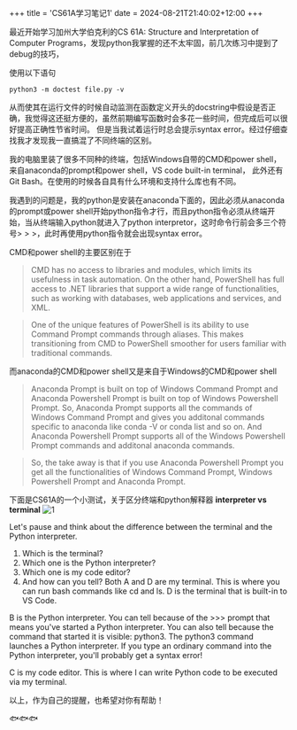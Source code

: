 +++
title = 'CS61A学习笔记1'
date = 2024-08-21T21:40:02+12:00
+++

最近开始学习加州大学伯克利的CS 61A: Structure and Interpretation of Computer Programs，发现python我掌握的还不太牢固，前几次练习中提到了debug的技巧，
<!--more-->
使用以下语句
```
python3 -m doctest file.py -v
```
从而使其在运行文件的时候自动监测在函数定义开头的docstring中假设是否正确，我觉得这还挺方便的，虽然前期编写函数时会多花一些时间，但完成后可以很好提高正确性节省时间。
但是当我试着运行时总会提示syntax error。经过仔细查找我才发现我一直搞混了不同终端的区别。

我的电脑里装了很多不同种的终端，包括Windows自带的CMD和power shell，来自anaconda的prompt和power shell，VS code built-in terminal， 此外还有Git Bash。在使用的时候各自具有什么环境和支持什么库也有不同。

我遇到的问题是，我的python是安装在anaconda下面的，因此必须从anaconda的prompt或power shell开始python指令才行，而且python指令必须从终端开始，当从终端输入python就进入了python interpretor，这时命令行前会多三个符号> > >，此时再使用python指令就会出现syntax error。

CMD和power shell的主要区别在于
>CMD has no access to libraries and modules, which limits its usefulness in task automation. On the other hand, PowerShell has full access to .NET libraries that support a wide range of functionalities, such as working with databases, web applications and services, and XML.

>One of the unique features of PowerShell is its ability to use Command Prompt commands through aliases. This makes transitioning from CMD to PowerShell smoother for users familiar with traditional commands.

而anaconda的CMD和power shell又是来自于Windows的CMD和power shell
>Anaconda Prompt is built on top of Windows Command Prompt and Anaconda Powershell Prompt is built on top of Windows Powershell Prompt. So, Anaconda Prompt supports all the commands of Windows Command Prompt and gives you additonal commands specific to anaconda like conda -V or conda list and so on. And Anaconda Powershell Prompt supports all of the Windows Powershell Prompt commands and additonal anaconda commands.

>So, the take away is that if you use Anaconda Powershell Prompt you get all the functionalities of Windows Command Prompt, Windows Powershell Prompt and Anaconda Prompt.

下面是CS61A的一个小测试，关于区分终端和python解释器
**interpreter vs terminal**
![1](/terminal-interpreter.png)

Let's pause and think about the difference between the terminal and the Python interpreter.

1. Which is the terminal?
2. Which one is the Python interpreter?
3. Which one is my code editor?
4. And how can you tell?
Both A and D are my terminal. This is where you can run bash commands like cd and ls. D is the terminal that is built-in to VS Code.

B is the Python interpreter. You can tell because of the >>> prompt that means you've started a Python interpreter. You can also tell because the command that started it is visible: python3. The python3 command launches a Python interpreter. If you type an ordinary command into the Python interpreter, you'll probably get a syntax error!

C is my code editor. This is where I can write Python code to be executed via my terminal.


以上，作为自己的提醒，也希望对你有帮助！


🐟🐟🐟